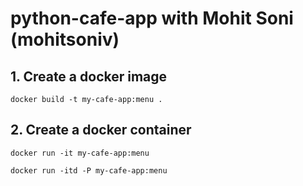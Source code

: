 # python-cafe-app with Mohit Soni (mohitsoniv)
## 1. Create a docker image
```
docker build -t my-cafe-app:menu .
```
## 2. Create a docker container 
```
docker run -it my-cafe-app:menu

docker run -itd -P my-cafe-app:menu
```
